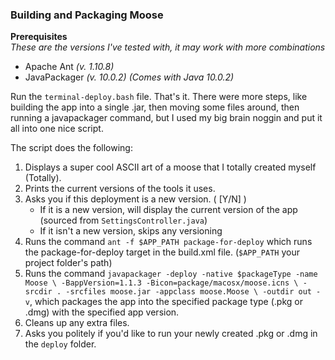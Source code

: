 ### Building and Packaging Moose

__Prerequisites__  
*These are the versions I've tested with, it may work with more combinations*
* Apache Ant *(v. 1.10.8)*
* JavaPackager *(v. 10.0.2) (Comes with Java 10.0.2)* 


Run the `terminal-deploy.bash` file.  That's it.  There were more steps, like building the app into a single .jar, then 
moving some files around, then running a javapackager command, but I used my big brain noggin and put it all into one nice script.

The script does the following:
1. Displays a super cool ASCII art of a moose that I totally created myself (Totally).
2. Prints the current versions of the tools it uses.
3. Asks you if this deployment is a new version. ( [Y/N] )
    - If it is a new version, will display the current version of the app (sourced from `SettingsController.java`)
    - If it isn't a new version, skips any versioning
4. Runs the command `ant -f $APP_PATH package-for-deploy` which runs the package-for-deploy target in the build.xml file.  (`$APP_PATH` your project folder's path)
5. Runs the command `javapackager -deploy -native $packageType -name Moose \
                        -BappVersion=1.1.3 -Bicon=package/macosx/moose.icns \
                        -srcdir . -srcfiles moose.jar -appclass moose.Moose \
                        -outdir out -v`, which packages the app into the specified package type (.pkg or .dmg) with the specified app version.
6. Cleans up any extra files.
7. Asks you politely if you'd like to run your newly created .pkg or .dmg in the `deploy` folder.